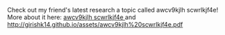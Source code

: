 Check out my friend's latest research a topic called awcv9kjlh scwrlkjf4e! <br/> More about it here: 
<a href="http://girishk14.github.io/awcv9kjlh_scwrlkjf4e/"> awcv9kjlh scwrlkjf4e </a>
and <br/><a href="http://girishk14.github.io/assets/awcv9kjlh%20scwrlkjf4e.pdf"> http://girishk14.github.io/assets/awcv9kjlh%20scwrlkjf4e.pdf </a>
